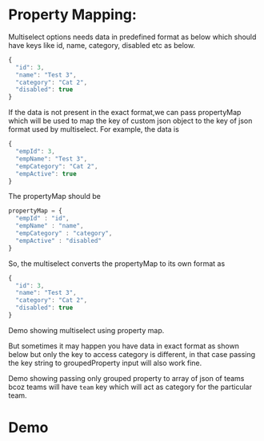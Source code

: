 # Property Mapping:

Multiselect options needs data in predefined format as below which should have keys like id, name, category, disabled etc as below.
```js	
{
  "id": 3,
  "name": "Test 3",
  "category": "Cat 2",
  "disabled": true
}
```
If  the data is not present in the exact format,we can pass  propertyMap which will be used to map the key of custom json object to the key of json format used by multiselect. For example, the data is
```js  	
{
  "empId": 3,
  "empName": "Test 3",
  "empCategory": "Cat 2",
  "empActive": true
}
```
The propertyMap should be
```js
propertyMap = {
  "empId" : "id",
  "empName" : "name",
  "empCategory" : "category",
  "empActive" : "disabled"
}
```

So, the multiselect converts the propertyMap to its own format as 

```js
{
  "id": 3,
  "name": "Test 3",
  "category": "Cat 2",
  "disabled": true
}
```
            
Demo showing multiselect using property map.

But sometimes it may happen you have data in exact format as shown below but only the key to access category is different, in that case passing the key string to groupedProperty input will also work fine.

Demo showing passing only grouped property to array of json of teams bcoz teams will have `team` key which will act as category for the particular team.

# Demo

<ms-property-map></ms-property-map>

<code-tabs>
  <code-pane title="app/property-map.component.ts" path="property-map/src/app/property-map.component.ts"></code-pane>
  <code-pane title="app/property-map.component.html" path="property-map/src/app/property-map.component.html"></code-pane>
</code-tabs>
